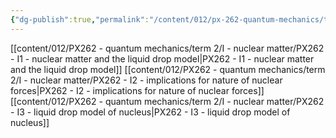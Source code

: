 ```yaml
---
{"dg-publish":true,"permalink":"/content/012/px-262-quantum-mechanics/term-2/i-nuclear-matter/i-nuclear-matter/","noteIcon":"1","created":"2025-08-27T13:15:28.522+01:00","updated":"2025-03-13T12:04:06.000+00:00"}
---
```


[[content/012/PX262 - quantum mechanics/term 2/I - nuclear matter/PX262 - I1 - nuclear matter and the liquid drop model\|PX262 - I1 - nuclear matter and the liquid drop model]]
[[content/012/PX262 - quantum mechanics/term 2/I - nuclear matter/PX262 - I2 - implications for nature of nuclear forces\|PX262 - I2 - implications for nature of nuclear forces]]
[[content/012/PX262 - quantum mechanics/term 2/I - nuclear matter/PX262 - I3 - liquid drop model of nucleus\|PX262 - I3 - liquid drop model of nucleus]]
